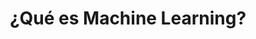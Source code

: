 ---
slug: que-es-machine-learning
title: ¿Qué es Machine Learning?
navigation: [
	{
		side: "right",
		title: "Tipos de Machine Learning",
		link: "tipos-de-machine-learning"
	}
]
---